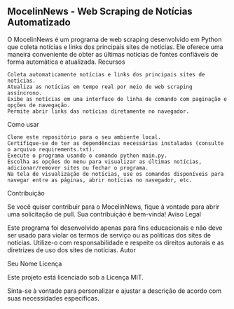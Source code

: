 ## MocelinNews - Web Scraping de Notícias Automatizado ##

O MocelinNews é um programa de web scraping desenvolvido em Python que coleta notícias e links dos principais sites de notícias. Ele oferece uma maneira conveniente de obter as últimas notícias de fontes confiáveis de forma automática e atualizada.
Recursos

    Coleta automaticamente notícias e links dos principais sites de notícias.
    Atualiza as notícias em tempo real por meio de web scraping assíncrono.
    Exibe as notícias em uma interface de linha de comando com paginação e opções de navegação.
    Permite abrir links das notícias diretamente no navegador.

Como usar

    Clone este repositório para o seu ambiente local.
    Certifique-se de ter as dependências necessárias instaladas (consulte o arquivo requirements.txt).
    Execute o programa usando o comando python main.py.
    Escolha as opções do menu para visualizar as últimas notícias, adicionar/remover sites ou fechar o programa.
    Na tela de visualização de notícias, use os comandos disponíveis para navegar entre as páginas, abrir notícias no navegador, etc.


Contribuição

Se você quiser contribuir para o MocelinNews, fique à vontade para abrir uma solicitação de pull. Sua contribuição é bem-vinda!
Aviso Legal

Este programa foi desenvolvido apenas para fins educacionais e não deve ser usado para violar os termos de serviço ou as políticas dos sites de notícias. Utilize-o com responsabilidade e respeite os direitos autorais e as diretrizes de uso dos sites de notícias.
Autor

Seu Nome
Licença

Este projeto está licenciado sob a Licença MIT.

Sinta-se à vontade para personalizar e ajustar a descrição de acordo com suas necessidades específicas.
